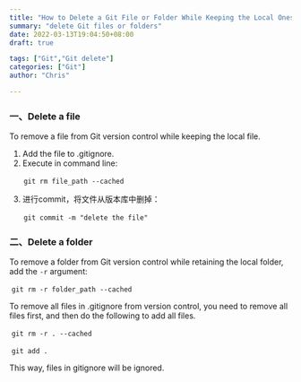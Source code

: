 ```yaml
---
title: "How to Delete a Git File or Folder While Keeping the Local Ones"
summary: "delete Git files or folders"
date: 2022-03-13T19:04:50+08:00
draft: true

tags: ["Git","Git delete"]
categories: ["Git"]
author: "Chris"

---
```


### 一、Delete a file

To remove a file from Git version control while keeping the local file.

1. Add the file to .gitignore.
2. Execute in command line:

​		```
​	git rm file_path --cached
​	```

3. 进行commit，将文件从版本库中删掉：

​		```
​	git commit -m "delete the file"
​	```

### 二、Delete a folder

To remove a folder from Git version control while retaining the local folder, add the `-r` argument:

​		```git rm -r folder_path --cached```

To remove all files in .gitignore from version control, you need to remove all files first, and then do the following to add all files.

​		```git rm -r . --cached```

​		```git add .```

This way, files in gitignore will be ignored.

